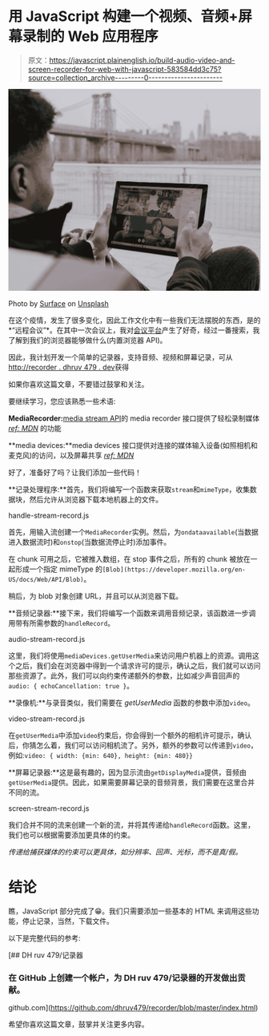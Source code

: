 # 用 JavaScript 构建一个视频、音频+屏幕录制的 Web 应用程序

> 原文：<https://javascript.plainenglish.io/build-audio-video-and-screen-recorder-for-web-with-javascript-583584dd3c75?source=collection_archive---------0----------------------->

![](img/18d45edb66a1bf2be2289193b9dd9304.png)

Photo by [Surface](https://unsplash.com/@surface?utm_source=medium&utm_medium=referral) on [Unsplash](https://unsplash.com?utm_source=medium&utm_medium=referral)

在这个疫情，发生了很多变化，因此工作文化中有一些我们无法摆脱的东西，是的*“远程会议”*。在其中一次会议上，我对[会议平台](https://meet.google.com)产生了好奇，经过一番搜索，我了解到我们的浏览器能够做什么(内置浏览器 API)。

因此，我计划开发一个简单的记录器，支持音频、视频和屏幕记录，可从[http://recorder . dhruv 479 . dev](https://recorder.dhruv479.dev)获得

如果你喜欢这篇文章，不要错过鼓掌和关注。

要继续学习，您应该熟悉一些术语:

**MediaRecorder:**[media stream API](https://developer.mozilla.org/en-US/docs/Web/API/MediaStream_Recording_API)的 media recorder 接口提供了轻松录制媒体 [*ref: MDN*](https://developer.mozilla.org/en-US/docs/Web/API/MediaRecorder) 的功能

**media devices:**media devices 接口提供对连接的媒体输入设备(如照相机和麦克风)的访问，以及屏幕共享 [*ref: MDN*](https://developer.mozilla.org/en-US/docs/Web/API/MediaDevices)

好了，准备好了吗？让我们添加一些代码！

**记录处理程序:**首先，我们将编写一个函数来获取`stream`和`mimeType`，收集数据块，然后允许从浏览器下载本地机器上的文件。

handle-stream-record.js

首先，用输入流创建一个`MediaRecorder`实例。然后，为`ondataavailable`(当数据进入数据流时)和`onstop`(当数据流停止时)添加事件。

在 chunk 可用之后，它被推入数组，在 stop 事件之后，所有的 chunk 被放在一起形成一个指定 mimeType 的`[Blob](https://developer.mozilla.org/en-US/docs/Web/API/Blob)`。

稍后，为 blob 对象创建 URL，并且可以从浏览器下载。

**音频记录器:**接下来，我们将编写一个函数来调用音频记录，该函数进一步调用带有所需参数的`handleRecord`。

audio-stream-record.js

这里，我们将使用`mediaDevices.getUserMedia`来访问用户机器上的资源。调用这个之后，我们会在浏览器中得到一个请求许可的提示，确认之后，我们就可以访问那些资源了。此外，我们可以向约束传递额外的参数，比如减少声音回声的`audio: { echoCancellation: true }`。

**录像机:**与录音类似，我们需要在 *getUserMedia* 函数的参数中添加`video`。

video-stream-record.js

在`getUserMedia`中添加`video`约束后，你会得到一个额外的相机许可提示，确认后，你猜怎么着，我们可以访问相机流了。另外，额外的参数可以传递到`video`，例如:`video: { width: {min: 640}, height: {min: 480}}`

**屏幕记录器:**这是最有趣的，因为显示流由`getDisplayMedia`提供，音频由`getUserMedia`提供。因此，如果需要屏幕记录的音频背景，我们需要在这里合并不同的流。

screen-stream-record.js

我们合并不同的流来创建一个新的流，并将其传递给`handleRecord`函数。这里，我们也可以根据需要添加更具体的约束。

*传递给捕获媒体的约束可以更具体，如分辨率、回声、光标，而不是真/假。*

# 结论

瞧，JavaScript 部分完成了😁。我们只需要添加一些基本的 HTML 来调用这些功能，停止记录，当然，下载文件。

以下是完整代码的参考:

[](https://github.com/dhruv479/recorder/blob/master/index.html) [## DH ruv 479/记录器

### 在 GitHub 上创建一个帐户，为 DH ruv 479/记录器的开发做出贡献。

github.com](https://github.com/dhruv479/recorder/blob/master/index.html) 

希望你喜欢这篇文章，鼓掌并关注更多内容。